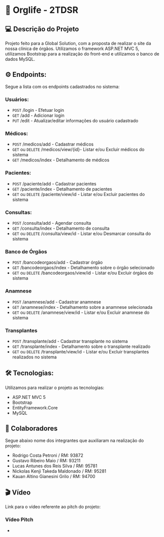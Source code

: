 #  🥼 **Orglife - 2TDSR**

## 💻 Descrição do Projeto
Projeto feito para a Global Solution, com a proposta de realizar o site da nossa clínica de órgãos. Utilizamos o framework ASP.NET MVC 5, utilizamos Bootstrap para a realização do front-end e utilizamos o banco de dados MySQL.

## ⚙️ Endpoints:
Segue a lista com os endpoints cadastrados no sistema:
### Usuários:
* `POST`  /login - Efetuar login
* `GET` /add - Adicionar login
* `PUT` /edit - Atualizar/editar informações do usuário cadastrado
### Médicos:
* `POST` /medicos/add - Cadastrar médicos
* `GET` ou `DELETE` /medicos/view/{id}- Listar e/ou Excluir médicos do sistema
* `GET` /medicos/index - Detalhamento de médicos
### Pacientes:
* `POST` /paciente/add - Cadastrar pacientes
* `GET` /paciente/index - Detalhamento de pacientes
* `GET` ou `DELETE` /paciente/view/id - Listar e/ou Excluir pacientes do sistema
### Consultas:
* `POST` /consulta/add - Agendar consulta
* `GET` /consulta/index - Detalhamento de consulta
* `GET` ou `DELETE` /consulta/view/id - Listar e/ou Desmarcar consulta do sistema
### Banco de Órgãos
* `POST` /bancodeorgaos/add - Cadastrar órgão
* `GET` /bancodeorgaos/index - Detalhamento sobre o órgão selecionado
* `GET` ou `DELETE` /bancodeorgaos/view/id - Listar e/ou Excluir órgãos do sistema
### Anamnese
* `POST` /anamnese/add - Cadastrar anamnese
* `GET` /anamnese/index - Detalhamento sobre a anamnese selecionada
* `GET` ou `DELETE` /anamnese/view/id - Listar e/ou Excluir anamnese do sistema
### Transplantes
* `POST` /transplante/add - Cadastrar transplante no sistema
* `GET` /transplante/index - Detalhamento sobre o transplante realizado
* `GET` ou `DELETE` /transplante/view/id - Listar e/ou Excluir transplantes realizados no sistema


## 🛠 Tecnologias:
Utilizamos para realizar o projeto as tecnologias:
* ASP.NET MVC 5
* Bootstrap
* EntityFramework.Core
* MySQL

## 🦺 Colaboradores
Segue abaixo nome dos integrantes que auxiliaram na realização do projeto:
* Rodrigo Costa Petroni / RM: 93872
* Gustavo Ribeiro Maio / RM: 93211
* Lucas Antunes dos Reis Silva / RM: 95781
* Nickolas Kenji Takeda Maldonado / RM: 95281
* Kauan Altino Gianesini Grilo / RM: 94700

## 🎬 Vídeo
Link para o vídeo referente ao pitch do projeto:

### Vídeo Pitch
*

